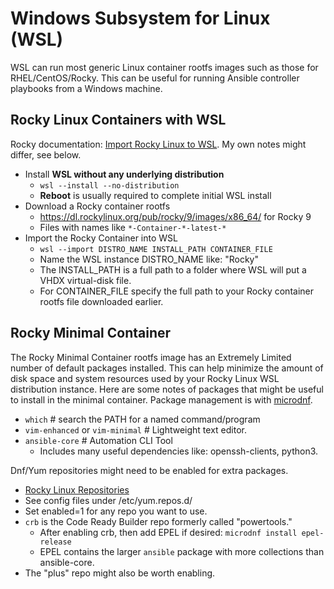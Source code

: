 # Windows Subsystem for Linux (WSL)

WSL can run most generic Linux container rootfs images such as those for RHEL/CentOS/Rocky.
This can be useful for running Ansible controller playbooks from a Windows machine.

## Rocky Linux Containers with WSL

Rocky documentation: [Import Rocky Linux to WSL][1]. My own notes might differ, see below.

* Install **WSL without any underlying distribution**
  * `wsl --install --no-distribution`
  * **Reboot** is usually required to complete initial WSL install
* Download a Rocky container rootfs
  * https://dl.rockylinux.org/pub/rocky/9/images/x86_64/ for Rocky 9
  * Files with names like `*-Container-*-latest-*`
* Import the Rocky Container into WSL
  * `wsl --import DISTRO_NAME INSTALL_PATH CONTAINER_FILE`
  * Name the WSL instance DISTRO_NAME like: "Rocky"
  * The INSTALL_PATH is a full path to a folder where WSL will put a VHDX virtual-disk file.
  * For CONTAINER_FILE specify the full path to your Rocky container rootfs file downloaded earlier.

## Rocky Minimal Container

The Rocky Minimal Container rootfs image has an Extremely Limited number of default packages installed.
This can help minimize the amount of disk space and system resources used by your Rocky Linux WSL distribution instance.
Here are some notes of packages that might be useful to install in the minimal container.
Package management is with [microdnf][2].

* `which` # search the PATH for a named command/program
* `vim-enhanced` or `vim-minimal` # Lightweight text editor.
* `ansible-core` # Automation CLI Tool
  * Includes many useful dependencies like: openssh-clients, python3.
 
Dnf/Yum repositories might need to be enabled for extra packages.
* [Rocky Linux Repositories][3]
* See config files under /etc/yum.repos.d/
* Set enabled=1 for any repo you want to use.
* `crb` is the Code Ready Builder repo formerly called "powertools."
  * After enabling crb, then add EPEL if desired: `microdnf install epel-release`
  * EPEL contains the larger `ansible` package with more collections than ansible-core.
* The "plus" repo might also be worth enabling.

[1]: https://docs.rockylinux.org/guides/interoperability/import_rocky_to_wsl/
[2]: dnf_yum.md
[3]: https://wiki.rockylinux.org/rocky/repo/
